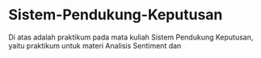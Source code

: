 # Sistem-Pendukung-Keputusan
Di atas adalah praktikum pada mata kuliah Sistem Pendukung Keputusan, yaitu praktikum untuk materi Analisis Sentiment dan 
